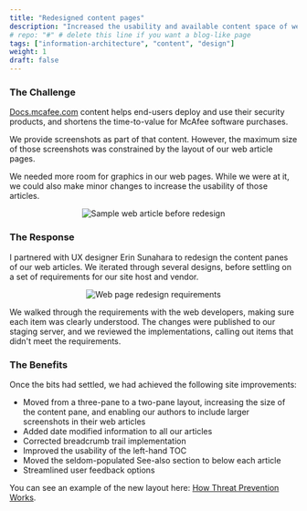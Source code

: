 ```yaml
---
title: "Redesigned content pages"
description: "Increased the usability and available content space of web articles on the McAfee Product Documentation portal"
# repo: "#" # delete this line if you want a blog-like page
tags: ["information-architecture", "content", "design"]
weight: 1
draft: false
---
```


### The Challenge
[Docs.mcafee.com](https://www.docs.mcafee.com) content helps end-users deploy and use their security products, and shortens the time-to-value for McAfee software purchases.

We provide screenshots as part of that content. However, the maximum size of those screenshots was constrained by the layout of our web article pages. 

We needed more room for graphics in our web pages. While we were at it, we could also make minor changes to increase the usability of those articles. 

<p align=center><img src="../redesign-before.png" style="max-width:750px;max-height:450px" alt="Sample web article before redesign"></p>

### The Response

I partnered with UX designer Erin Sunahara to redesign the content panes of our web articles. We iterated through several designs, before settling on a set of requirements for our site host and vendor. 

<p align=center><img src="../requirements.PNG" style="max-width:750px;max-height:450px" alt="Web page redesign requirements"></p>

We walked through the requirements with the web developers, making sure each item was clearly understood. The changes were published to our staging server, and we reviewed the implementations, calling out items that didn't meet the requirements.  

### The Benefits

Once the bits had settled, we had achieved the following site improvements:

- Moved from a three-pane to a two-pane layout, increasing the size of the content pane, and enabling our authors to include larger screenshots in their web articles
- Added date modified information to all our articles
- Corrected breadcrumb trail implementation
- Improved the usability of the left-hand TOC
- Moved the seldom-populated See-also section to below each article
- Streamlined user feedback options

You can see an example of the new layout here: [How Threat Prevention Works](https://docs.mcafee.com/bundle/endpoint-security-10.7.x-threat-prevention-product-guide-windows/page/GUID-F8B7D20E-C7CB-4C1A-A01F-4B89EC6555ED.html).